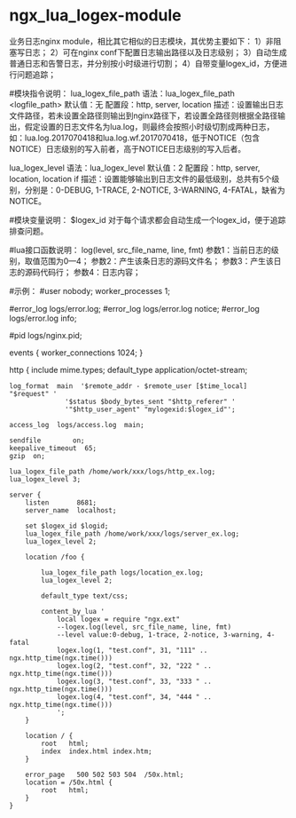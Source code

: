 # ngx_lua_logex-module
业务日志nginx module，相比其它相似的日志模块，其优势主要如下：
1）非阻塞写日志；
2）可在nginx conf下配置日志输出路径以及日志级别；
3）自动生成普通日志和告警日志，并分别按小时级进行切割；
4）自带变量logex_id，方便进行问题追踪；

#模块指令说明：
lua_logex_file_path
语法：lua_logex_file_path <logfile_path>
默认值：无
配置段：http, server, location
描述：设置输出日志文件路径，若未设置全路径则输出到nginx路径下，若设置全路径则根据全路径输出，假定设置的日志文件名为lua.log，则最终会按照小时级切割成两种日志，如：lua.log.2017070418和lua.log.wf.2017070418，低于NOTICE（包含NOTICE）日志级别的写入前者，高于NOTICE日志级别的写入后者。

lua_logex_level
语法：lua_logex_level <level>
默认值：2
配置段：http, server, location, location if
描述：设置能够输出到日志文件的最低级别，总共有5个级别，分别是：0-DEBUG, 1-TRACE, 2-NOTICE, 3-WARNING, 4-FATAL，缺省为NOTICE。

#模块变量说明：
$logex_id
对于每个请求都会自动生成一个logex_id，便于追踪排查问题。

#lua接口函数说明：
log(level, src_file_name, line, fmt)
参数1：当前日志的级别，取值范围为0—4；
参数2：产生该条日志的源码文件名；
参数3：产生该日志的源码代码行；
参数4：日志内容；

#示例：
  #user  nobody;
  worker_processes 1;

  #error_log  logs/error.log;
  #error_log  logs/error.log  notice;
  #error_log  logs/error.log  info;

  #pid        logs/nginx.pid;

  events {
      worker_connections  1024;
  }

  http {
    include       mime.types;
    default_type  application/octet-stream;

    log_format  main  '$remote_addr - $remote_user [$time_local] "$request" '
                  '$status $body_bytes_sent "$http_referer" '
                  '"$http_user_agent" "mylogexid:$logex_id"';

    access_log  logs/access.log  main;

    sendfile        on;
    keepalive_timeout  65;
    gzip  on;

    lua_logex_file_path /home/work/xxx/logs/http_ex.log;
    lua_logex_level 3;

    server {
        listen       8681;
        server_name  localhost;

        set $logex_id $logid;
        lua_logex_file_path /home/work/xxx/logs/server_ex.log;
        lua_logex_level 2;

        location /foo {

            lua_logex_file_path logs/location_ex.log;
            lua_logex_level 2;

            default_type text/css;

            content_by_lua '
                local logex = require "ngx.ext"
                --logex.log(level, src_file_name, line, fmt)
                --level value:0-debug, 1-trace, 2-notice, 3-warning, 4-fatal
                logex.log(1, "test.conf", 31, "111" .. ngx.http_time(ngx.time()))
                logex.log(2, "test.conf", 32, "222 " .. ngx.http_time(ngx.time()))
                logex.log(3, "test.conf", 33, "333 " .. ngx.http_time(ngx.time()))
                logex.log(4, "test.conf", 34, "444 " .. ngx.http_time(ngx.time()))
                ';
        }

        location / {
            root   html;
            index  index.html index.htm;
        }

        error_page   500 502 503 504  /50x.html;
        location = /50x.html {
            root   html;
        }
    }
